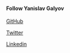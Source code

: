 #### Follow Yanislav Galyov

[GitHub](https://github.com/yanislavgalyov)

[Twitter](https://twitter.com/yanislavgalyov)

[Linkedin](https://www.linkedin.com/in/ygalyov)
